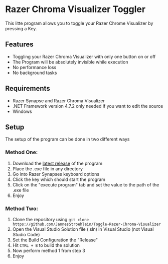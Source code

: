 # Razer Chroma Visualizer Toggler

This litte program allows you to toggle your Razer Chrome Visualizer by pressing a Key.

## Features
- Toggling your Razer Chroma Visualizer with only one button on or off
- The Program will be absolutely invisible while execution
- No performance loss
- No background tasks

## Requirements
- Razer Synapse and Razer Chroma Visualizer
- .NET Framework version 4.7.2 only needed if you want to edit the source
- Windows

## Setup
The setup of the program can be done in two different ways
### Method One:
1. Download the [latest release](https://github.com/JannesStroehlein/Toggle-Razer-Chroma-Visualizer/releases/latest) of the program
2. Place the .exe file in any directory
3. Go into Razer Synapses keyboard options
4. Click the key which should start the program
5. Click on the "execute program" tab and set the value to the path of the .exe file
6. Enjoy
### Method Two:
1. Clone the repository using `git clone https://github.com/JannesStroehlein/Toggle-Razer-Chroma-Visualizer`
2. Open the Visual Studio Solution file (.sln) in Visual Studio (not Visual Studio Code)
3. Set the Build Configuration the "Release"
4. Hit `CTRL + B` to build the solution
5. Now perform method 1 from step 3
6. Enjoy
